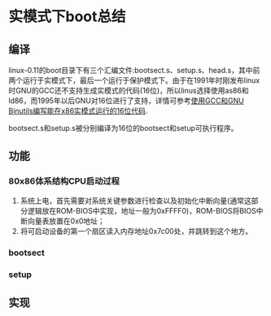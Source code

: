 # 实模式下boot总结

## 编译

linux-0.11的boot目录下有三个汇编文件:bootsect.s、setup.s、head.s，其中前两个运行于实模式下，最后一个运行于保护模式下。由于在1991年时刚发布linux时GNU的GCC还不支持生成实模式的代码(16位)，所以linus选择使用as86和ld86，而1995年以后GNU对16位进行了支持，详情可参考[使用GCC和GNU Binutils编写能在x86实模式运行的16位代码](https://linux.cn/article-3873-1.html).

bootsect.s和setup.s被分别编译为16位的bootsect和setup可执行程序。

## 功能

### 80x86体系结构CPU启动过程

1. 系统上电，首先需要对系统关键参数进行检查以及初始化中断向量(通常这部分逻辑放在ROM-BIOS中实现，地址一般为0xFFFF0)，ROM-BIOS将BIOS中断向量表放置在0x0地址；
2. 将可启动设备的第一个扇区读入内存地址0x7c00处，并跳转到这个地方。

### bootsect



### setup

## 实现